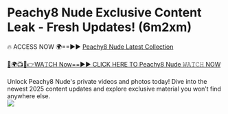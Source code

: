 # Peachy8 Nude Exclusive Content Leak - Fresh Updates! (6m2xm)

🔥 ACCESS NOW 🌍==►► <a href="https://tinyurl.com/yc657z5k" rel="nofollow">Peachy8 Nude Latest Collection</a>
<br><br>
[🔴🌍📺📱👉WA𝚃CH Now==►► CLICK HERE TO Peachy8 Nude 𝚆𝙰𝚃𝙲𝙷 NOW](https://tinyurl.com/yc657z5k)
<br><br>
Unlock Peachy8 Nude's private videos and photos today! Dive into the newest 2025 content updates and explore exclusive material you won’t find anywhere else.
<br>
<a href="https://tinyurl.com/yc657z5k" rel="nofollow" data-target="animated-image.originalLink"><img src="https://camo.githubusercontent.com/8a4f000d20f83aca3bf7ec5f350d767afa0574a8a352519fd8cfa583a6f93a33/68747470733a2f2f692e696d6775722e636f6d2f644a486b345a712e676966" data-canonical-src="https://i.imgur.com/dJHk4Zq.gif" style="max-width: 100%; display: inline-block;" data-target="animated-image.originalImage"></a>
<br>
